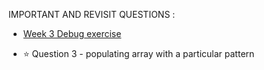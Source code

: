 IMPORTANT AND REVISIT QUESTIONS : 

 * [Week 3 Debug exercise ](https://www.notion.so/Supreme-Batch-Debug-Exercise-C-Week-3-1eb8a041fd9c807abd6de8b8a77d53bc?pvs=4)


* ⭐ Question 3 - populating array with a particular pattern 